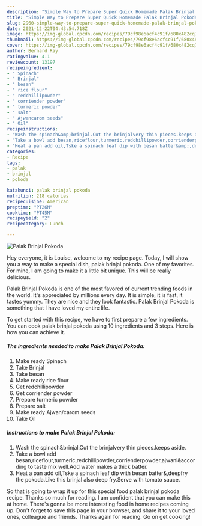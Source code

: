 ```yaml
---
description: "Simple Way to Prepare Super Quick Homemade Palak Brinjal Pokoda"
title: "Simple Way to Prepare Super Quick Homemade Palak Brinjal Pokoda"
slug: 2960-simple-way-to-prepare-super-quick-homemade-palak-brinjal-pokoda
date: 2021-12-22T04:43:54.718Z
image: https://img-global.cpcdn.com/recipes/79cf98e6acf4c91f/680x482cq70/palak-brinjal-pokoda-recipe-main-photo.jpg
thumbnail: https://img-global.cpcdn.com/recipes/79cf98e6acf4c91f/680x482cq70/palak-brinjal-pokoda-recipe-main-photo.jpg
cover: https://img-global.cpcdn.com/recipes/79cf98e6acf4c91f/680x482cq70/palak-brinjal-pokoda-recipe-main-photo.jpg
author: Bernard Ray
ratingvalue: 4.1
reviewcount: 13197
recipeingredient:
- " Spinach"
- " Brinjal"
- " besan"
- " rice flour"
- " redchillipowder"
- " corriender powder"
- " turmeric powder"
- " salt"
- " Ajwancarom seeds"
- " Oil"
recipeinstructions:
- "Wash the spinach&amp;brinjal.Cut the brinjalvery thin pieces.keeps aside."
- "Take a bowl add besan,riceflour,turmeric,redchillipowder,corrienderpowder,ajwani&amp;according to taste mix well.Add water makes a thick batter."
- "Heat a pan add oil,Tske a spinach leaf dip with besan batter&amp;,deepfry the pokoda.Like this brinjal also deep fry.Serve with tomato sauce."
categories:
- Recipe
tags:
- palak
- brinjal
- pokoda

katakunci: palak brinjal pokoda 
nutrition: 218 calories
recipecuisine: American
preptime: "PT26M"
cooktime: "PT45M"
recipeyield: "2"
recipecategory: Lunch

---
```



![Palak Brinjal Pokoda](https://img-global.cpcdn.com/recipes/79cf98e6acf4c91f/680x482cq70/palak-brinjal-pokoda-recipe-main-photo.jpg)

Hey everyone, it is Louise, welcome to my recipe page. Today, I will show you a way to make a special dish, palak brinjal pokoda. One of my favorites. For mine, I am going to make it a little bit unique. This will be really delicious.

Palak Brinjal Pokoda is one of the most favored of current trending foods in the world. It's appreciated by millions every day. It is simple, it is fast, it tastes yummy. They are nice and they look fantastic. Palak Brinjal Pokoda is something that I have loved my entire life.




To get started with this recipe, we have to first prepare a few ingredients. You can cook palak brinjal pokoda using 10 ingredients and 3 steps. Here is how you can achieve it.

<!--inarticleads1-->

##### The ingredients needed to make Palak Brinjal Pokoda:

1. Make ready  Spinach
1. Take  Brinjal
1. Take  besan
1. Make ready  rice flour
1. Get  redchillipowder
1. Get  corriender powder
1. Prepare  turmeric powder
1. Prepare  salt
1. Make ready  Ajwan/carom seeds
1. Take  Oil




<!--inarticleads2-->

##### Instructions to make Palak Brinjal Pokoda:

1. Wash the spinach&amp;brinjal.Cut the brinjalvery thin pieces.keeps aside.
1. Take a bowl add besan,riceflour,turmeric,redchillipowder,corrienderpowder,ajwani&amp;according to taste mix well.Add water makes a thick batter.
1. Heat a pan add oil,Tske a spinach leaf dip with besan batter&amp;,deepfry the pokoda.Like this brinjal also deep fry.Serve with tomato sauce.




So that is going to wrap it up for this special food palak brinjal pokoda recipe. Thanks so much for reading. I am confident that you can make this at home. There's gonna be more interesting food in home recipes coming up. Don't forget to save this page in your browser, and share it to your loved ones, colleague and friends. Thanks again for reading. Go on get cooking!
